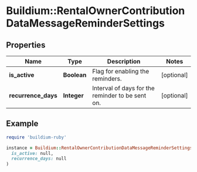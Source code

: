 # Buildium::RentalOwnerContributionDataMessageReminderSettings

## Properties

| Name | Type | Description | Notes |
| ---- | ---- | ----------- | ----- |
| **is_active** | **Boolean** | Flag for enabling the reminders. | [optional] |
| **recurrence_days** | **Integer** | Interval of days for the reminder to be sent on. | [optional] |

## Example

```ruby
require 'buildium-ruby'

instance = Buildium::RentalOwnerContributionDataMessageReminderSettings.new(
  is_active: null,
  recurrence_days: null
)
```

